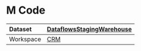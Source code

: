 



# M Code

|Dataset|[DataflowsStagingWarehouse](./../DataflowsStagingWarehouse.md)|
| :--- | :--- |
|Workspace|[CRM](../../Workspaces/CRM.md)|
